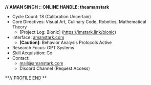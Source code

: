 **// AMAN SINGH  ::  ONLINE HANDLE: theamanstark**

* Cycle Count: 18 (Calibration Uncertain) 
* Core Directives: Visual Art, Culinary Code, Robotics, Mathematical Theory
    * [Project Log: Bionic] (https://imstark.link/bionic)
* Interface: [amanstark.com]([https://www.amanstark.com]) 
    *  **[Caution]:** Behavior Analysis Protocols Active 
* Research Focus: GPT Systems
* Skill Acquisition: Go 
* Contact:
    * mail@amanstark.com
    * Discord Channel (Request Access) 

**// PROFILE END  **
